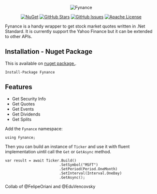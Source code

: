 <div align="center">

![Fynance](https://raw.githubusercontent.com/felipeoriani/Fynance/master/logo.png)

</div>

<div align="center">

[![NuGet](https://img.shields.io/nuget/v/fynance.svg)](https://www.nuget.org/packages/Fynance)
[![GitHub Stars](https://img.shields.io/github/stars/felipeoriani/fynance.svg)](https://github.com/felipeoriani/fynance/stargazers)
[![GitHub Issues](https://img.shields.io/github/issues/felipeoriani/fynance.svg)](https://github.com/felipeoriani/fynance/issues)
[![Apache License](https://img.shields.io/github/license/felipeoriani/fynance.svg)](LICENSE)

</div>

Fynance is a handy wrapper to get stock market quotes written in .Net Standard. It is currently support the Yahoo Finance but it can be extended to other APIs.

## Installation - Nuget Package

This is available on [nuget package.](https://www.nuget.org/packages/Fynance).

```
Install-Package Fynance
```

## Features

- Get Security Info
- Get Quotes 
- Get Events
 - Get Dividends
 - Get Splits

Add the `Fynance` namespace:

```
using Fynance;
```

Then you can build an instance of `Ticker` and use it with fluent implementation uintil call the `Get` or `GetAsync` method.

```
var result = await Ticker.Build()
                         .SetSymbol("MSFT")
                         .SetPeriod(Period.OneMonth)
                         .SetInterval(Interval.OneDay)
                         .GetAsync();
```

Collab of @FelipeOriani and @EduVencovsky
